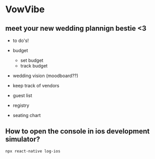 # VowVibe
## meet your new wedding plannign bestie <3

- to do's!

- budget
    - set budget
    - track budget

- wedding vision (moodboard??)

- keep track of vendors

- guest list

- registry

- seating chart

## How to open the console in ios development simulator?

```sh
npx react-native log-ios 
```

